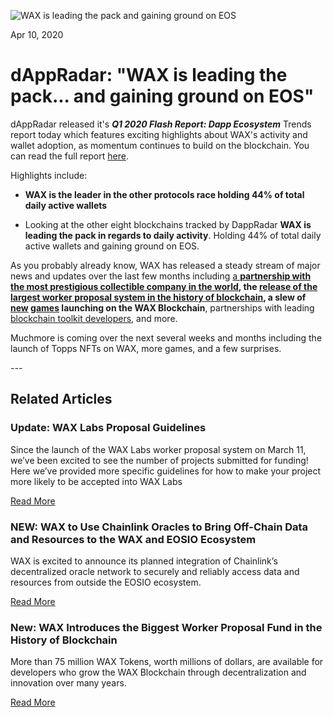 ![WAX is leading the pack and gaining ground on EOS](https://i.imgur.com/15wUiR9.png)

Apr 10, 2020


**dAppRadar: "WAX is leading the pack... and gaining ground on EOS"**
=================================================================





dAppRadar released it's ***Q1 2020 Flash Report: Dapp Ecosystem***
Trends report today which features exciting highlights about WAX's
activity and wallet adoption, as momentum continues to build on the
blockchain. You can read the full report
[here](https://dappradar.com/blog/dapp-ecosystem-q1-flash-report).

Highlights include:

-   **WAX is the leader in the other protocols race holding 44% of total
    daily active wallets**

-   Looking at the other eight blockchains tracked by DappRadar **WAX is
    leading the pack in regards to daily activity**. Holding 44% of total daily active wallets and gaining ground on EOS.

As you probably already know, WAX has released a steady stream of
major news and updates over the last few months including [a
**partnership with the most prestigious collectible company in the
world**](https://wax.io/blog/new-wax-and-topps-unveil-historic-blockchain-trading-card-partnership)**, the [release of the largest worker proposal system in the history of
blockchain](https://wax.io/blog/new-wax-introduces-the-biggest-worker-proposal-fund-in-the-history-of-blockchain),
a slew of [new](https://twitter.com/WAX_io/status/1247751021922668547)
[games](https://wax.io/blog/welcome-prospectors-the-hit-game-launches-on-the-wax-blockchain-integrates-wax-cloud-wallet-opens-wax-yukon-land-to-players)
launching on the WAX Blockchain**, partnerships with leading [blockchain
toolkit developers](https://wax.io/blog/tags/technical), and more. 

Muchmore is coming over the next several weeks and months including the
launch of Topps NFTs on WAX, more games, and a few surprises.

*---*

Related Articles
----------------

### Update: WAX Labs Proposal Guidelines

Since the launch of the WAX Labs worker proposal system on March 11,
we’ve been excited to see the number of projects submitted for funding!
Here we’ve provided more specific guidelines for how to make your
project more likely to be accepted into WAX Labs

[Read More](https://wax.io/blog/update-wax-labs-proposal-guidelines)

### NEW: WAX to Use Chainlink Oracles to Bring Off-Chain Data and Resources to the WAX and EOSIO Ecosystem﻿

WAX is excited to announce its planned integration of Chainlink’s
decentralized oracle network to securely and reliably access data and
resources from outside the EOSIO ecosystem.

[Read
More](https://wax.io/blog/new-wax-to-use-chainlink-oracles-to-bring-off-chain-data-and-resources-to-the-wax-and-eosio-ecosystem)

### New: WAX Introduces the Biggest Worker Proposal Fund in the History of Blockchain

More than 75 million WAX Tokens, worth millions of dollars, are
available for developers who grow the WAX Blockchain through
decentralization and innovation over many years.

[Read
More](https://wax.io/blog/new-wax-introduces-the-biggest-worker-proposal-fund-in-the-history-of-blockchain)

